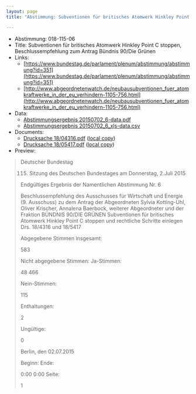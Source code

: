 ```yaml
---
layout: page
title: "Abstimmung: Subventionen für britisches Atomwerk Hinkley Point C stoppen, Beschlussempfehlung zum Antrag Bündnis 90/Die Grünen"

---
```


* Abstimmung: 018-115-06
* Title: Subventionen für britisches Atomwerk Hinkley Point C stoppen, Beschlussempfehlung zum Antrag Bündnis 90/Die Grünen
* Links: 
    * [https://www.bundestag.de/parlament/plenum/abstimmung/abstimmung?id=351](https://www.bundestag.de/parlament/plenum/abstimmung/abstimmung?id=351)
    * [http://www.abgeordnetenwatch.de/neubausubventionen_fuer_atomkraftwerke_in_der_eu_verhindern-1105-756.html](http://www.abgeordnetenwatch.de/neubausubventionen_fuer_atomkraftwerke_in_der_eu_verhindern-1105-756.html)
* Data: 
    * [Abstimmungsergebnis 20150702_6-data.pdf](/res/abstimmungsliste/20150702_6-data.pdf)
    * [Abstimmungsergebnis 20150702_6_xls-data.csv](/res/abstimmungsliste/analyses/20150702_6_xls-data.csv)
* Documents: 
    * [Drucksache 18/04316.pdf](http://dip21.bundestag.de/dip21/btd/18/043/1804316.pdf) ([local copy](/res/abstimmungsdaten/018-115-06/1804316.pdf))
    * [Drucksache 18/05417.pdf](http://dip21.bundestag.de/dip21/btd/18/054/1805417.pdf) ([local copy](/res/abstimmungsdaten/018-115-06/1805417.pdf))
* Preview: 
> Deutscher Bundestag
> 
> 115. Sitzung des Deutschen Bundestages
> am Donnerstag, 2.Juli 2015
> 
> Endgültiges Ergebnis der Namentlichen Abstimmung Nr. 6
> 
> Beschlussempfehlung des Ausschusses für Wirtschaft und Energie (9. Ausschuss)
> zu dem Antrag der Abgeordneten Sylvia Kotting-Uhl, Oliver Krischer, Annalena Baerbock,
> weiterer Abgeordneter und der Fraktion BÜNDNIS 90/DIE GRÜNEN
> Subventionen für britisches Atomwerk Hinkley Point C stoppen und rechtliche Schritte
> einlegen
> Drs. 18/4316 und 18/5417
> 
> Abgegebene Stimmen insgesamt:
> 
> 583
> 
> Nicht abgegebene Stimmen:
> Ja-Stimmen:
> 
> 48
> 466
> 
> Nein-Stimmen:
> 
> 115
> 
> Enthaltungen:
> 
> 2
> 
> Ungültige:
> 
> 0
> 
> Berlin, den 02.07.2015
> 
> Beginn:
> Ende:
> 
> 0:00
> 0:00
> Seite:
> 
> 1
> 
> 
